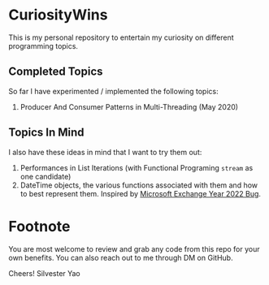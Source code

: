 # CuriosityWins
This is my personal repository to entertain my curiosity on different programming topics.

## Completed Topics
So far I have experimented / implemented the following topics:
1. Producer And Consumer Patterns in Multi-Threading (May 2020)

## Topics In Mind
I also have these ideas in mind that I want to try them out:
1. Performances in List Iterations (with Functional Programing `stream` as one candidate)
2. DateTime objects, the various functions associated with them and how to best represent them. Inspired by [Microsoft Exchange Year 2022 Bug](https://www.bleepingcomputer.com/news/microsoft/microsoft-releases-emergency-fix-for-exchange-year-2022-bug/).

# Footnote
You are most welcome to review and grab any code from this repo for your own benefits.
You can also reach out to me through DM on GitHub.

Cheers!
Silvester Yao
